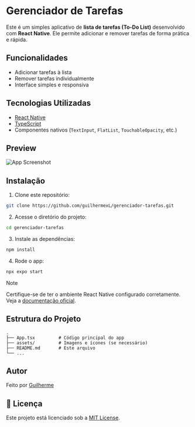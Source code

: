 #  Gerenciador de Tarefas

Este é um simples aplicativo de **lista de tarefas (To-Do List)** desenvolvido com **React Native**. Ele permite adicionar e remover tarefas de forma prática e rápida.

## Funcionalidades

- Adicionar tarefas à lista
- Remover tarefas individualmente
- Interface simples e responsiva

## Tecnologias Utilizadas

- [React Native](https://reactnative.dev/)
- [TypeScript](https://www.typescriptlang.org/)
- Componentes nativos (`TextInput`, `FlatList`, `TouchableOpacity`, etc.)

## Preview

![App Screenshot](#) <!-- irei adicionar print do projeto -->

## Instalação

1. Clone este repositório:

```bash
git clone https://github.com/guilhermexL/gerenciador-tarefas.git
````

2. Acesse o diretório do projeto:

```bash
cd gerenciador-tarefas
```

3. Instale as dependências:

```bash
npm install
```

4. Rode o app:

```bash
npx expo start
```

> [!NOTE]
> Certifique-se de ter o ambiente React Native configurado corretamente. Veja a [documentação oficial](https://reactnative.dev/docs/environment-setup).

## Estrutura do Projeto

```
.
├── App.tsx         # Código principal do app
├── assets/         # Imagens e ícones (se necessário)
├── README.md       # Este arquivo
└── ...
```

## Autor

Feito por [Guilherme](https://www.linkedin.com/in/guilhermee-santos)

## 📄 Licença

Este projeto está licenciado sob a [MIT License](LICENSE).
